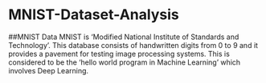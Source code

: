 # MNIST-Dataset-Analysis
##MNIST Data MNIST is ‘Modified National Institute of Standards and Technology’. This database consists of handwritten digits from 0 to 9 and it provides a pavement for testing image processing systems. This is considered to be the ‘hello world program in Machine Learning’ which involves Deep Learning.
